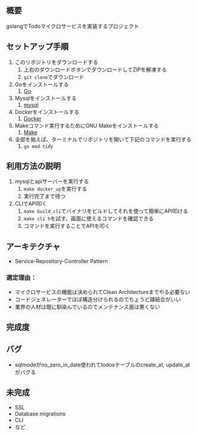 ## 概要
golangでTodoマイクロサービスを実装するプロジェクト

## セットアップ手順
1. このリポジトリをダウンロードする
   1. 上右のダウンロードボタンでダウンロードしてZIPを解凍する
   2. `git clone`でダウンロード
2. Goをインストールする
   1. [Go](https://go.dev/doc/install)
3. Mysqlをインストールする
   1. [mysql](https://www.mysql.com/)
5. Dockerをインストールする
   1. [Docker](https://www.docker.com/)
6. Makeコマンド実行するためにGNU Makeをインストールする
   1. [Make](https://www.gnu.org/software/make/)
7. 全部を揃えば、ターミナルでリポジトリを開いて下記のコマンドを実行する
   1. `go mod tidy`

## 利用方法の説明
1. mysqlとapiサーバーを実行する
   1. `make docker_up`を実行する
   2. 実行完了まで待つ
2. CLIでAPI叩く
   1. `make build_cli`でバイナリをビルドしてそれを使って簡単にAPI叩ける
   2. `make cli h`を試す、画面に使えるコマンドを確認できる
   3. コマンドを実行することでAPIを叩く

## アーキテクチャ
- Service-Repository-Controller Pattern
### 選定理由：
- マイクロサービスの機能は決められてClean Architectureまでやる必要ない
- コードジェネレーターでほぼ構造分けられるのでちょうど疎結合がいい
- 業界の人材は既に馴染んでいるのでメンテナンス面は悪くない

## 完成度
## バグ
- sqlmodeがno_zero_in_date使われてtodosテーブルのcreate_at, update_atがバグる
## 未完成
- SSL
- Database migrations
- CLI
- など
